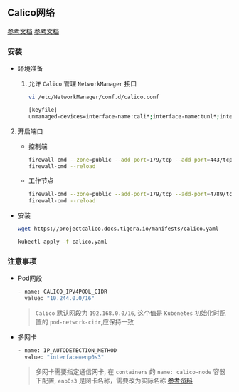 ## Calico网络

[参考文档](https://projectcalico.docs.tigera.io/getting-started/kubernetes/self-managed-onprem/onpremises)
[参考文档](https://projectcalico.docs.tigera.io/getting-started/kubernetes/requirements)

### 安装

- 环境准备

  1. 允许 `Calico` 管理 `NetworkManager` 接口

     ```sh
     vi /etc/NetworkManager/conf.d/calico.conf
     ```
  
     ```sh
     [keyfile]
     unmanaged-devices=interface-name:cali*;interface-name:tunl*;interface-name:vxlan.calico;interface-name:wireguard.cali
     ```

 2. 开启端口

    - 控制端

      ```sh
      firewall-cmd --zone=public --add-port=179/tcp --add-port=443/tcp --add-port=6443/tcp --add-port=4789/tcp --permanent
      firewall-cmd --reload
      ```

    - 工作节点

      ```sh
      firewall-cmd --zone=public --add-port=179/tcp --add-port=4789/tcp --permanent
      firewall-cmd --reload
      ```

- 安装

  ```sh
  wget https://projectcalico.docs.tigera.io/manifests/calico.yaml
  ```

  ```sh
  kubectl apply -f calico.yaml
  ```

### 注意事项

- Pod网段

  ```sh
  - name: CALICO_IPV4POOL_CIDR
    value: "10.244.0.0/16"
  ```
  > `Calico` 默认网段为 `192.168.0.0/16`, 这个值是 `Kubenetes` 初始化时配置的 `pod-network-cidr`,应保持一致

- 多网卡

  ```sh
  - name: IP_AUTODETECTION_METHOD
    value: "interface=enp0s3"
  ```
  > 多网卡需要指定通信网卡, 在 `containers` 的 `name: calico-node` 容器下配置, `enp0s3` 是网卡名称，需要改为实际名称
  > [参考资料](https://projectcalico.docs.tigera.io/reference/node/configuration#configuring-bgp-networking)
